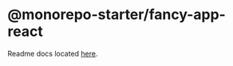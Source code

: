 # @monorepo-starter/fancy-app-react

Readme docs located [here](https://github.com/mwood23/react-monorepo-starter).
